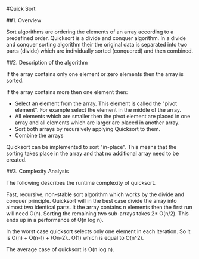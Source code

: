 #Quick Sort

##1. Overview

Sort algorithms are ordering the elements of an array according to a
predefined order. Quicksort is a divide and conquer algorithm. In a
divide and conquer sorting algorithm their the original data is
separated into two parts (divide) which are individually sorted
(conquered) and then combined.

##2. Description of the algorithm

If the array contains only one element or zero elements then the array
is sorted.

If the array contains more then one element then:

* Select an element from the array. This element is called the "pivot
element". For example select the element in the middle of the array.
* All elements which are smaller then the pivot element are placed in
one array and all elements which are larger are placed in another
array.
* Sort both arrays by recursively applying Quicksort to them.
* Combine the arrays

Quicksort can be implemented to sort "in-place". This means that the
sorting takes place in the array and that no additional array need to
be created.

##3. Complexity Analysis

The following describes the runtime complexity of quicksort.

Fast, recursive, non-stable sort algorithm which works by the divide
and conquer principle. Quicksort will in the best case divide the
array into almost two identical parts. It the array contains n
elements then the first run will need O(n). Sorting the remaining two
sub-arrays takes 2* O(n/2). This ends up in a performance of O(n log
n).

In the worst case quicksort selects only one element in each
iteration. So it is O(n) + O(n-1) + (On-2).. O(1) which is equal to
O(n^2).

The average case of quicksort is O(n log n).
